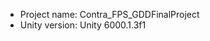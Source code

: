 <!-- UNITY CODE ASSIST INSTRUCTIONS START -->
- Project name: Contra_FPS_GDDFinalProject
- Unity version: Unity 6000.1.3f1
<!-- UNITY CODE ASSIST INSTRUCTIONS END -->